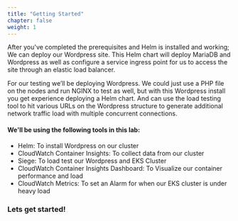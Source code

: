 ```yaml
---
title: "Getting Started"
chapter: false
weight: 1
---
```


After you've completed the prerequisites and Helm is installed and working; We can deploy our Wordpress site.  This Helm chart will deploy MariaDB and Wordpress as well as configure a service ingress point for us to access the site through an elastic load balancer. 

For our testing we’ll be deploying Wordpress. We could just use a PHP file on the nodes and run NGINX to test as well, but with this Wordpress install you get experience deploying a Helm chart. And can use the load testing tool to hit various URLs on the Wordpress structure to generate additional network traffic load with multiple concurrent connections. 

#### We'll be using the following tools in this lab: 

- Helm: To install Wordpress on our cluster
- CloudWatch Container Insights: To collect data from our cluster
- Siege: To load test our Wordpress and EKS Cluster
- CloudWatch Container Insights Dashboard: To Visualize our container performance and load
- CloudWatch Metrics: To set an Alarm for when our EKS cluster is under heavy load 


### Lets get started! 









